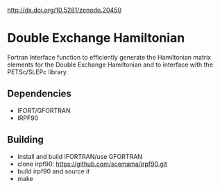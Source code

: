 http://dx.doi.org/10.5281/zenodo.20450

Double Exchange Hamiltonian
============================

Fortran Interface function to efficiently generate the
Hamiltonian matrix elements for the Double Exchange Hamiltonian
and to interface with the PETSc/SLEPc library.

Dependencies
--------------

* IFORT/GFORTRAN
* IRPF90

Building
---------

* Install and build IFORTRAN/use GFORTRAN
* clone irpf90: https://github.com/scemama/irpf90.git
* build irpf90 and source it
* make
